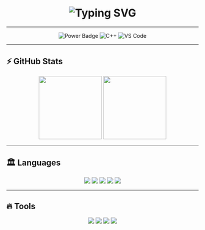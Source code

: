 <h1 align="center">
  <img src="https://readme-typing-svg.demolab.com?font=Fira+Code&weight=600&size=24&duration=3000&pause=1000&color=FFD700&center=true&vCenter=true&width=500&lines=Welcome+to+my+Olympus;Champion+of+Code;Forging+Logic+in+Fire+and+Steel" alt="Typing SVG" />
</h1>

---

<p align="center">
  <img src="https://img.shields.io/badge/Code-Power-FFD700?style=for-the-badge" alt="Power Badge">
  <img src="https://img.shields.io/badge/Language-C%2B%2B-red?style=for-the-badge" alt="C++">
  <img src="https://img.shields.io/badge/Editor-VS%20Code-black?style=for-the-badge" alt="VS Code">
</p>

---

## ⚡ GitHub Stats
<p align="center">
  <img src="https://github-readme-stats.vercel.app/api?username=DEIN_GITHUB_NAME&show_icons=true&hide_border=true&bg_color=0D1117&text_color=FFD700&title_color=FF4500&icon_color=FF4500" height="165">
  <img src="https://github-readme-stats.vercel.app/api/top-langs/?username=DEIN_GITHUB_NAME&layout=compact&hide_border=true&bg_color=0D1117&text_color=FFD700&title_color=FF4500" height="165">
</p>

---

## 🏛 Languages
<p align="center">
  <img src="https://img.shields.io/badge/C%2B%2B-00599C?style=for-the-badge&logo=cplusplus&logoColor=white" />
  <img src="https://img.shields.io/badge/Python-3776AB?style=for-the-badge&logo=python&logoColor=FFD700" />
  <img src="https://img.shields.io/badge/JavaScript-F7DF1E?style=for-the-badge&logo=javascript&logoColor=black" />
  <img src="https://img.shields.io/badge/HTML5-E34F26?style=for-the-badge&logo=html5&logoColor=FFD700" />
  <img src="https://img.shields.io/badge/CSS3-1572B6?style=for-the-badge&logo=css3&logoColor=FFD700" />
</p>

---

## 🔥 Tools
<p align="center">
  <img src="https://img.shields.io/badge/Git-F05032?style=for-the-badge&logo=git&logoColor=white" />
  <img src="https://img.shields.io/badge/Github-181717?style=for-the-badge&logo=github&logoColor=FFD700" />
  <img src="https://img.shields.io/badge/Linux-FCC624?style=for-the-badge&logo=linux&logoColor=black" />
  <img src="https://img.shields.io/badge/Docker-2496ED?style=for-the-badge&logo=docker&logoColor=FFD700" />
</p>


